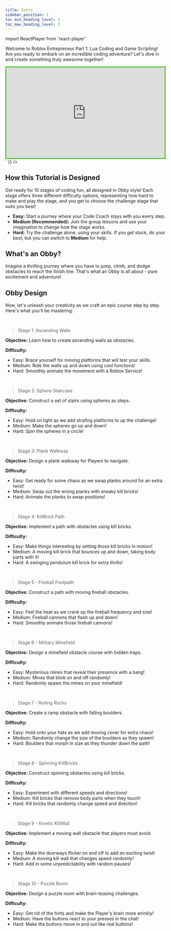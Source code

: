 ```yaml
---
title: Intro
sidebar_position: 1
toc_min_heading_level: 2
toc_max_heading_level: 3
---
```


import ReactPlayer from 'react-player'

Welcome to Roblox Entrepreneur Part 1: Lua Coding and Game Scripting! Are you ready to embark on an incredible coding adventure? Let's dive in and create something truly awesome together!

<div dangerouslySetInnerHTML={{
    __html: `
        <div style="padding:56.25% 0 0 0;position:relative;border:3px solid #47c621;">
        <iframe src="https://player.vimeo.com/video/952911944?badge=0&autopause=0&player_id=0&app_id=58479" frameborder="0" allow="autoplay; fullscreen; picture-in-picture; clipboard-write" style="position:absolute;top:0;left:0;width:100%;height:100%;" title="Roblox Intro"></iframe>
        </div>
        <script src="https://player.vimeo.com/api/player.js"></script>
    `
}} />

## How this Tutorial is Designed

Get ready for 10 stages of coding fun, all designed in Obby style! Each stage offers three different difficulty options, representing how hard to make and play the stage, and you get to choose the challenge stage that suits you best! 
- **Easy:** Start a journey where your Code Coach stays with you every step.
- **Medium (Recommended):** Join the group lessons and use your imagination to change how the stage works.
- **Hard:** Try the challenge alone, using your skills. If you get stuck, do your best, but you can switch to **Medium** for help.

## What's an Obby?

Imagine a thrilling journey where you have to jump, climb, and dodge obstacles to reach the finish line. That's what an Obby is all about - pure excitement and adventure!

## Obby Design

Now, let's unleash your creativity as we craft an epic course step by step. Here's what you'll be mastering:

<br  />

>Stage 1: Ascending Walls

**Objective:** Learn how to create ascending walls as obstacles.

**Difficulty:**
- Easy: Brace yourself for moving platforms that will test your skills.
- Medium: Ride the walls up and down using cool functions!
- Hard: Smoothly animate the movement with a Roblox Service!

<br  />

>Stage 2: Sphere Staircase

**Objective:** Construct a set of stairs using spheres as steps.

**Difficulty:**
- Easy: Hold on tight as we add strafing platforms to up the challenge!
- Medium: Make the spheres go up and down!
- Hard: Spin the spheres in a circle!

<br  />

>Stage 3: Plank Walkway

**Objective:** Design a plank walkway for Players to navigate.

**Difficulty:**
- Easy: Get ready for some chaos as we swap planks around for an extra twist!
- Medium: Swap out the wrong planks with sneaky kill bricks!
- Hard: Animate the planks to swap positions! 

<br  />

>Stage 4: KillBrick Path

**Objective:** Implement a path with obstacles using kill bricks.

**Difficulty:**
- Easy: Make things interesting by setting those kill bricks in motion!
- Medium: A moving kill brick that bounces up and down, taking body parts with it!
- Hard: A swinging pendulum kill brick for extra thrills!

<br  />

>Stage 5 - Fireball Footpath

**Objective:** Construct a path with moving fireball obstacles.

**Difficulty:**
- Easy: Feel the heat as we crank up the fireball frequency and size!
- Medium: Fireball cannons that flash up and down!
- Hard: Smoothly animate those fireball cannons!

<br  />

>Stage 6 - Military Minefield

**Objective:** Design a minefield obstacle course with hidden traps.

**Difficulty:**
- Easy: Mysterious mines that reveal their presence with a bang!
- Medium: Mines that blink on and off randomly!
- Hard: Randomly spawn the mines on your minefield!

<br  />

>Stage 7 - Rolling Rocks

**Objective:** Create a ramp obstacle with falling boulders.

**Difficulty:**
- Easy: Hold onto your hats as we add moving cover for extra chaos!
- Medium: Randomly change the size of the boulders as they spawn!
- Hard: Boulders that morph in size as they thunder down the path!

<br  />

>Stage 8 - Spinning KillBricks

**Objective:** Construct spinning obstacles using kill bricks.

**Difficulty:**
- Easy: Experiment with different speeds and directions!
- Medium: Kill bricks that remove body parts when they touch!
- Hard: Kill bricks that randomly change speed and direction!

<br  />

>Stage 9 - Kinetic KillWall

**Objective:** Implement a moving wall obstacle that players must avoid.

**Difficulty:**
- Easy: Make the doorways flicker on and off to add an exciting twist!
- Medium: A moving kill wall that changes speed randomly!
- Hard: Add in some unpredictability with random pauses!

<br  />

>Stage 10 - Puzzle Room

**Objective:** Design a puzzle room with brain-teasing challenges.

**Difficulty:**
- Easy: Get rid of the hints and make the Player's brain more wrinkly!
- Medium: Have the buttons react to your presses in the chat!
- Hard: Make the buttons move in and out like real buttons!